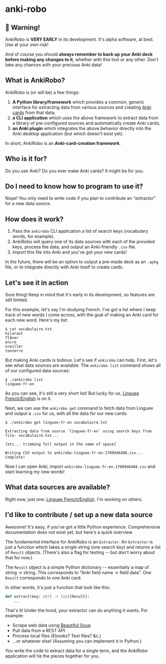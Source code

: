 # anki-robo

## 🚨 Warning!

AnkiRobo is **VERY EARLY** in its development. It's alpha software, at best.
Use at your own risk!

And of course you should **always remember to back up your Anki deck before
making any changes to it**, whether with this tool or any other. Don't take
any chances with your precious Anki data!

## What is AnkiRobo?

AnkiRobo is (or will be) a few things:

1. **A Python library/framework** which provides a common, generic interface
   for extracting data from various sources and creating [Anki
   cards](https://apps.ankiweb.net/) from that data;
2. **a CLI application** which uses the above framework to extract data from a
   library of pre-configured sources and automatically create Anki cards;
3. **an Anki plugin** which integrates the above behavior directly into the
   Anki desktop application (but which doesn't exist yet).

In short, AnkiRobo is an **Anki-card-creation framework**.

## Who is it for?

Do you use Anki? Do you ever make Anki cards? It might be for you.

## Do I need to know how to program to use it?

Nope! You only need to write code if you plan to contribute an "extractor" for
a new data source.

## How does it work?

1. Pass the `ankirobo` CLI application a list of search keys (vocabulary
   words, for example).
2. AnkiRobo will query one of its data sources with each of the provided keys,
   process the data, and output an Anki-friendly `.csv` file.
3. Import this file into Anki and you've got your new cards!

In the future, there will be an option to output a pre-made deck as an `.apkg`
file, or to integrate directly with Anki itself to create cards.

## Let's see it in action

Sure thing! Keep in mind that it's early in its development, so features are
still limited.

For this example, let's say I'm studying French. I've got a list where I keep
track of new words I come across, with the goal of making an Anki card for
each new word. Here's my list:

```
$ cat vocabulaire.txt
hilarant
flâner
encre
oreiller
tonnerre
```

But making Anki cards is *tedious*. Let's see if `ankirobo` can help. First,
let's see what data sources are available. The `ankirobo list` command shows
all of our configured data sources:

```
$ ./ankirobo list
linguee-fr-en
```

As you can see, it's still a very short list! But lucky for us, [Linguee
French/English](https://www.linguee.com/french-english/) is on it.

Next, we can use the `ankirobo get` command to fetch data from Linguee and
output a `.csv` for us, with all the data for our new cards:

```
$ ./ankirobo get linguee-fr-en vocabulaire.txt

Extracting data from source `linguee-fr-en` using search keys from file: vocabulaire.txt...

[etc... trimming full output in the name of space]

Writing CSV output to ankirobo-linguee-fr-en-1709946408.csv... Complete!
```

Now I can open Anki, import `ankirobo-linguee-fr-en-1709946408.csv` and start
learning my new words!

## What data sources are available?

Right now, just one: [Linguee
French/English](https://www.linguee.com/french-english/). I'm working on
others.

## I'd like to contribute / set up a new data source

Awesome! It's easy, if you've got a little Python experience. Comprehensive
documentation does not exist yet, but here's a quick overview.

The fundamental interface for AnkiRobo is an `Extractor`. An `Extractor` is
just a function which takes a single string (one search key) and returns a
list of `Result` objects. (There's also a flag for testing -- but don't worry
about that for now.)

The `Result` object is a simple Python dictionary -- essentially a map of
string -> string. This corresponds to "Anki field name -> field data". One
`Result` corresponds to one Anki card.

In other words, it's just a function that look like this:

```python
def extract(key: str) -> list[Result]:
    ...
```

That's it! Under the hood, your extractor can do anything it wants. For
example:

- Scrape web data using [Beautiful
  Soup](https://beautiful-soup-4.readthedocs.io/en/latest/)
- Pull data from a REST API
- Process local files (Ebooks? Text files? &c.)
- ...or whatever else! (Assuming you can implement it in Python.)

You write the code to extract data for a single term, and the AnkiRobo
application will tie the pieces together for you.
